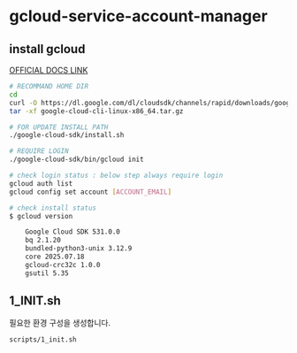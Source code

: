# gcloud-service-account-manager


## install gcloud 
[OFFICIAL DOCS LINK](https://cloud.google.com/sdk/docs/install?hl=ko)

```bash
# RECOMMAND HOME DIR
cd
curl -O https://dl.google.com/dl/cloudsdk/channels/rapid/downloads/google-cloud-cli-linux-x86_64.tar.gz
tar -xf google-cloud-cli-linux-x86_64.tar.gz

# FOR UPDATE INSTALL PATH
./google-cloud-sdk/install.sh

# REQUIRE LOGIN
./google-cloud-sdk/bin/gcloud init

# check login status : below step always require login
gcloud auth list
gcloud config set account [ACCOUNT_EMAIL]
```

```bash
# check install status
$ gcloud version

    Google Cloud SDK 531.0.0
    bq 2.1.20
    bundled-python3-unix 3.12.9
    core 2025.07.18
    gcloud-crc32c 1.0.0
    gsutil 5.35
```

## 1_INIT.sh
필요한 환경 구성을 생성합니다.

```bash
scripts/1_init.sh
```
